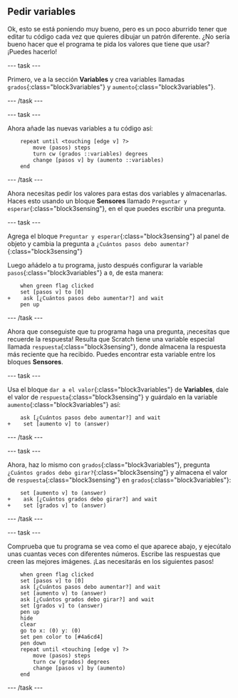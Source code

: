 ## Pedir variables

Ok, esto se está poniendo muy bueno, pero es un poco aburrido tener que editar tu código cada vez que quieres dibujar un patrón diferente. ¿No sería bueno hacer que el programa te pida los valores que tiene que usar? ¡Puedes hacerlo!

--- task ---

Primero, ve a la sección **Variables** y crea variables llamadas `grados`{:class="block3variables"} y `aumento`{:class="block3variables"}.

--- /task ---

--- task ---

Ahora añade las nuevas variables a tu código así:

```blocks3
    repeat until <touching [edge v] ?> 
        move (pasos) steps
        turn cw (grados ::variables) degrees
        change [pasos v] by (aumento ::variables)
    end
```

--- /task ---

Ahora necesitas pedir los valores para estas dos variables y almacenarlas. Haces esto usando un bloque **Sensores** llamado `Preguntar y esperar`{:class="block3sensing"}, en el que puedes escribir una pregunta.

--- task ---

Agrega el bloque `Preguntar y esperar`{:class="block3sensing"} al panel de objeto y cambia la pregunta a `¿Cuántos pasos debo aumentar?`{:class="block3sensing"}

Luego añádelo a tu programa, justo después configurar la variable `pasos`{:class="block3variables"} a `0`, de esta manera:

```blocks3
    when green flag clicked
    set [pasos v] to [0]
+    ask [¿Cuántos pasos debo aumentar?] and wait
    pen up
```

--- /task ---

Ahora que conseguiste que tu programa haga una pregunta, ¡necesitas que recuerde la respuesta! Resulta que Scratch tiene una variable especial llamada `respuesta`{:class="block3sensing"}, donde almacena la respuesta más reciente que ha recibido. Puedes encontrar esta variable entre los bloques **Sensores**.

--- task ---

Usa el bloque `dar a el valor`{:class="block3variables"} de **Variables**, dale el valor de `respuesta`{:class="block3sensing"} y guárdalo en la variable `aumento`{:class="block3variables"} así:

```blocks3
    ask [¿Cuántos pasos debo aumentar?] and wait
+    set [aumento v] to (answer)
```

--- /task ---

--- task ---

Ahora, haz lo mismo con `grados`{:class="block3variables"}, pregunta `¿Cuántos grados debo girar?`{:class="block3sensing"} y almacena el valor de `respuesta`{:class="block3sensing"} en `grados`{:class="block3variables"}:

```blocks3
    set [aumento v] to (answer)
+    ask [¿Cuántos grados debo girar?] and wait
+    set [grados v] to (answer)
```

--- /task ---

--- task ---

Comprueba que tu programa se vea como el que aparece abajo, y ejecútalo unas cuantas veces con diferentes números. Escribe las respuestas que creen las mejores imágenes. ¡Las necesitarás en los siguientes pasos!

```blocks3
    when green flag clicked
    set [pasos v] to [0]
    ask [¿Cuántos pasos debo aumentar?] and wait
    set [aumento v] to (answer)
    ask [¿Cuántos grados debo girar?] and wait
    set [grados v] to (answer)
    pen up
    hide
    clear
    go to x: (0) y: (0)
    set pen color to [#4a6cd4]
    pen down
    repeat until <touching [edge v] ?> 
        move (pasos) steps
        turn cw (grados) degrees
        change [pasos v] by (aumento)
    end
```

--- /task ---